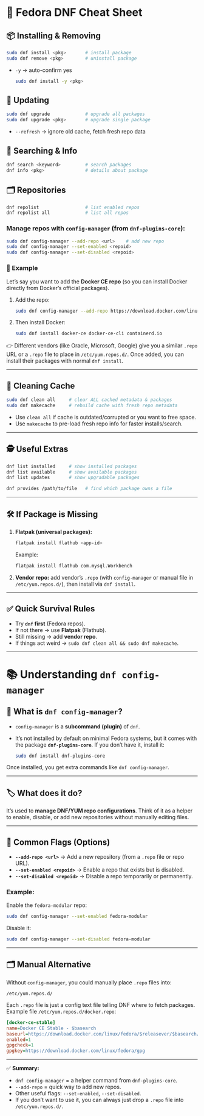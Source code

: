 # 🐧 Fedora DNF Cheat Sheet

## 📦 Installing & Removing

```bash
sudo dnf install <pkg>       # install package
sudo dnf remove <pkg>        # uninstall package
```

* `-y` → auto-confirm yes

  ```bash
  sudo dnf install -y <pkg>
  ```

## 🔄 Updating

```bash
sudo dnf upgrade             # upgrade all packages
sudo dnf upgrade <pkg>       # upgrade single package
```

* `--refresh` → ignore old cache, fetch fresh repo data

## 🔎 Searching & Info

```bash
dnf search <keyword>         # search packages
dnf info <pkg>               # details about package
```

## 🗂 Repositories

```bash
dnf repolist                 # list enabled repos
dnf repolist all             # list all repos
```

### Manage repos with `config-manager` (from `dnf-plugins-core`):

```bash
sudo dnf config-manager --add-repo <url>    # add new repo
sudo dnf config-manager --set-enabled <repoid>
sudo dnf config-manager --set-disabled <repoid>
```

### 📝 Example

Let’s say you want to add the **Docker CE repo** (so you can install Docker directly from Docker’s official packages).

1. Add the repo:

   ```bash
   sudo dnf config-manager --add-repo https://download.docker.com/linux/fedora/docker-ce.repo
   ```

2. Then install Docker:

   ```bash
   sudo dnf install docker-ce docker-ce-cli containerd.io
   ```

👉 Different vendors (like Oracle, Microsoft, Google) give you a similar `.repo` URL or a `.repo` file to place in `/etc/yum.repos.d/`. Once added, you can install their packages with normal `dnf install`.

---

## 🧹 Cleaning Cache

```bash
sudo dnf clean all     # clear ALL cached metadata & packages
sudo dnf makecache     # rebuild cache with fresh repo metadata
```

* Use `clean all` if cache is outdated/corrupted or you want to free space.
* Use `makecache` to pre-load fresh repo info for faster installs/search.

---

## 🕵️ Useful Extras

```bash
dnf list installed     # show installed packages
dnf list available     # show available packages
dnf list updates       # show upgradable packages

dnf provides /path/to/file   # find which package owns a file
```

---

## 🛠 If Package is Missing

1. **Flatpak (universal packages):**

   ```bash
   flatpak install flathub <app-id>
   ```

   Example:

   ```bash
   flatpak install flathub com.mysql.Workbench
   ```

2. **Vendor repo:** add vendor’s `.repo` (with `config-manager` or manual file in `/etc/yum.repos.d/`), then install via `dnf install`.

---

## ✅ Quick Survival Rules

* Try **`dnf` first** (Fedora repos).
* If not there → use **Flatpak** (Flathub).
* Still missing → add **vendor repo**.
* If things act weird → `sudo dnf clean all && sudo dnf makecache`.







---

# 📚 Understanding `dnf config-manager`

## 🔧 What is `dnf config-manager`?

* `config-manager` is a **subcommand (plugin)** of `dnf`.
* It’s not installed by default on minimal Fedora systems, but it comes with the package **`dnf-plugins-core`**.
  If you don’t have it, install it:

  ```bash
  sudo dnf install dnf-plugins-core
  ```

Once installed, you get extra commands like `dnf config-manager`.

---

## 🏷️ What does it do?

It’s used to **manage DNF/YUM repo configurations**.
Think of it as a helper to enable, disable, or add new repositories without manually editing files.

---

## 🚩 Common Flags (Options)

* **`--add-repo <url>`** → Add a new repository (from a `.repo` file or repo URL).
* **`--set-enabled <repoid>`** → Enable a repo that exists but is disabled.
* **`--set-disabled <repoid>`** → Disable a repo temporarily or permanently.

### Example:

Enable the `fedora-modular` repo:

```bash
sudo dnf config-manager --set-enabled fedora-modular
```

Disable it:

```bash
sudo dnf config-manager --set-disabled fedora-modular
```

---

## 🗂 Manual Alternative

Without `config-manager`, you could manually place `.repo` files into:

```
/etc/yum.repos.d/
```

Each `.repo` file is just a config text file telling DNF where to fetch packages.
Example file `/etc/yum.repos.d/docker.repo`:

```ini
[docker-ce-stable]
name=Docker CE Stable - $basearch
baseurl=https://download.docker.com/linux/fedora/$releasever/$basearch/stable
enabled=1
gpgcheck=1
gpgkey=https://download.docker.com/linux/fedora/gpg
```

---

✅ **Summary:**

* `dnf config-manager` = a helper command from `dnf-plugins-core`.
* `--add-repo` = quick way to add new repos.
* Other useful flags: `--set-enabled`, `--set-disabled`.
* If you don’t want to use it, you can always just drop a `.repo` file into `/etc/yum.repos.d/`.


